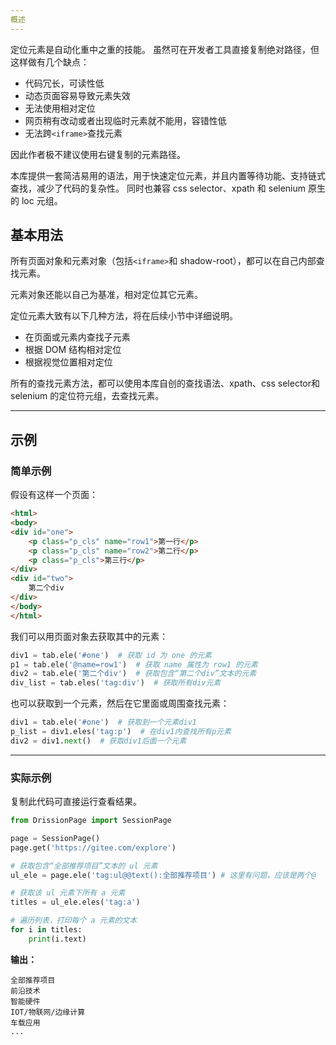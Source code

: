 ```yaml
---
概述
---
```


定位元素是自动化重中之重的技能。
虽然可在开发者工具直接复制绝对路径，但这样做有几个缺点：

- 代码冗长，可读性低
- 动态页面容易导致元素失效
- 无法使用相对定位
- 网页稍有改动或者出现临时元素就不能用，容错性低
- 无法跨`<iframe>`查找元素

因此作者极不建议使用右键复制的元素路径。

本库提供一套简洁易用的语法，用于快速定位元素，并且内置等待功能、支持链式查找，减少了代码的复杂性。
同时也兼容 css selector、xpath 和 selenium 原生的 loc 元组。

## 基本用法

所有页面对象和元素对象（包括`<iframe>`和 shadow-root），都可以在自己内部查找元素。

元素对象还能以自己为基准，相对定位其它元素。

定位元素大致有以下几种方法，将在后续小节中详细说明。

- 在页面或元素内查找子元素
- 根据 DOM 结构相对定位
- 根据视觉位置相对定位

所有的查找元素方法，都可以使用本库自创的查找语法、xpath、css selector和 selenium 的定位符元组，去查找元素。

---

## 示例

### 简单示例

假设有这样一个页面：

```html
<html>
<body>
<div id="one">
    <p class="p_cls" name="row1">第一行</p>
    <p class="p_cls" name="row2">第二行</p>
    <p class="p_cls">第三行</p>
</div>
<div id="two">
    第二个div
</div>
</body>
</html>
```



我们可以用页面对象去获取其中的元素：

```python
div1 = tab.ele('#one')  # 获取 id 为 one 的元素
p1 = tab.ele('@name=row1')  # 获取 name 属性为 row1 的元素
div2 = tab.ele('第二个div')  # 获取包含“第二个div”文本的元素
div_list = tab.eles('tag:div')  # 获取所有div元素
```



也可以获取到一个元素，然后在它里面或周围查找元素：

```python
div1 = tab.ele('#one')  # 获取到一个元素div1
p_list = div1.eles('tag:p')  # 在div1内查找所有p元素
div2 = div1.next()  # 获取div1后面一个元素
```

---

### 实际示例

复制此代码可直接运行查看结果。

```python
from DrissionPage import SessionPage

page = SessionPage()
page.get('https://gitee.com/explore')

# 获取包含“全部推荐项目”文本的 ul 元素
ul_ele = page.ele('tag:ul@@text():全部推荐项目') # 这里有问题，应该是两个@

# 获取该 ul 元素下所有 a 元素
titles = ul_ele.eles('tag:a')  

# 遍历列表，打印每个 a 元素的文本
for i in titles:  
    print(i.text)
```



**输出：**

```shell
全部推荐项目
前沿技术
智能硬件
IOT/物联网/边缘计算
车载应用
...
```

